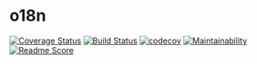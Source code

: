 # o18n
[![Coverage Status](https://coveralls.io/repos/github/sexyoung/o18n/badge.svg?branch=master)](https://coveralls.io/github/sexyoung/o18n?branch=master) [![Build Status](https://travis-ci.org/sexyoung/o18n.svg?branch=master)](https://travis-ci.org/sexyoung/o18n) [![codecov](https://codecov.io/gh/sexyoung/o18n/branch/master/graph/badge.svg)](https://codecov.io/gh/sexyoung/o18n) [![Maintainability](https://api.codeclimate.com/v1/badges/74fbd29f1eaf55c971c1/maintainability)](https://codeclimate.com/github/sexyoung/o18n/maintainability) [![Readme Score](http://readme-score-api.herokuapp.com/score.svg?url=sexyoung/o18n)](http://clayallsopp.github.io/readme-score?url=sexyoung/o18n)
